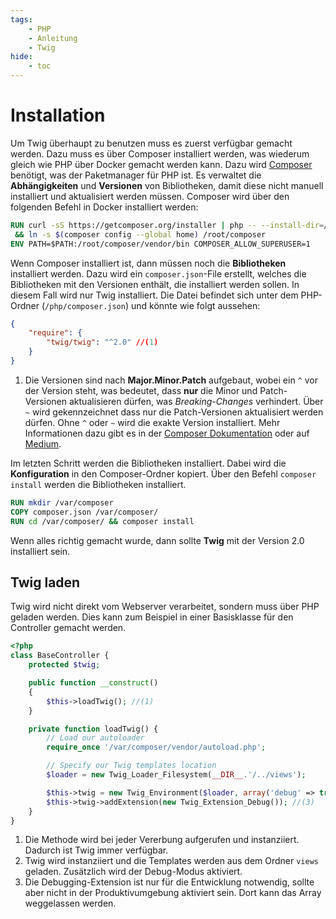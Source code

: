 ```yaml
---
tags:
    - PHP
    - Anleitung
    - Twig
hide:
    - toc
---
```


# Installation

Um Twig überhaupt zu benutzen muss es zuerst verfügbar gemacht werden. Dazu muss es über Composer installiert werden, was wiederum gleich wie PHP über Docker gemacht werden kann. Dazu wird [Composer](https://getcomposer.org/) benötigt, was der Paketmanager für PHP ist. Es verwaltet die **Abhängigkeiten** und **Versionen** von Bibliotheken, damit diese nicht manuell installiert und aktualisiert werden müssen. Composer wird über den folgenden Befehl in Docker installiert werden:

```dockerfile title="Composer installieren"
RUN curl -sS https://getcomposer.org/installer | php -- --install-dir=/usr/local/bin --filename=composer \
 && ln -s $(composer config --global home) /root/composer
ENV PATH=$PATH:/root/composer/vendor/bin COMPOSER_ALLOW_SUPERUSER=1
```

Wenn Composer installiert ist, dann müssen noch die **Bibliotheken** installiert werden. Dazu wird ein `composer.json`-File erstellt, welches die Bibliotheken mit den Versionen enthält, die installiert werden sollen. In diesem Fall wird nur Twig installiert. Die Datei befindet sich unter dem PHP-Ordner (`/php/composer.json`) und könnte wie folgt aussehen:

```json title="composer.json"
{
	"require": {
		"twig/twig": "^2.0" //(1)
	}
}
```

1. Die Versionen sind nach **Major.Minor.Patch** aufgebaut, wobei ein `^` vor der Version steht, was bedeutet, dass **nur** die Minor und Patch-Versionen aktualisieren dürfen, was _Breaking-Changes_ verhindert. Über `~` wird gekennzeichnet dass nur die Patch-Versionen aktualisiert werden dürfen. Ohne `^` oder `~` wird die exakte Version installiert. Mehr Informationen dazu gibt es in der [Composer Dokumentation](https://getcomposer.org/doc/articles/versions.md) oder auf [Medium](https://medium.com/att-israel/npm-versions-explained-60e4d6b9920f).

Im letzten Schritt werden die Bibliotheken installiert. Dabei wird die **Konfiguration** in den Composer-Ordner kopiert. Über den Befehl `composer install` werden die Bibliotheken installiert.

```dockerfile title="Bibliotheken installieren"
RUN mkdir /var/composer
COPY composer.json /var/composer/
RUN cd /var/composer/ && composer install
```

Wenn alles richtig gemacht wurde, dann sollte **Twig** mit der Version 2.0 installiert sein.

## Twig laden

Twig wird nicht direkt vom Webserver verarbeitet, sondern muss über PHP geladen werden. Dies kann zum Beispiel in einer Basisklasse für den Controller gemacht werden.

```php title="Twig laden"
<?php
class BaseController {
    protected $twig;

    public function __construct()
    {
        $this->loadTwig(); //(1)
    }

    private function loadTwig() {
        // Load our autoloader
        require_once '/var/composer/vendor/autoload.php';

        // Specify our Twig templates location
        $loader = new Twig_Loader_Filesystem(__DIR__.'/../views');

        $this->twig = new Twig_Environment($loader, array('debug' => true)); //(2)
        $this->twig->addExtension(new Twig_Extension_Debug()); //(3)
    }
}
```

1. Die Methode wird bei jeder Vererbung aufgerufen und instanziiert. Dadurch ist Twig immer verfügbar.
2. Twig wird instanziiert und die Templates werden aus dem Ordner `views` geladen. Zusätzlich wird der Debug-Modus aktiviert.
3. Die Debugging-Extension ist nur für die Entwicklung notwendig, sollte aber nicht in der Produktivumgebung aktiviert sein. Dort kann das Array weggelassen werden.
